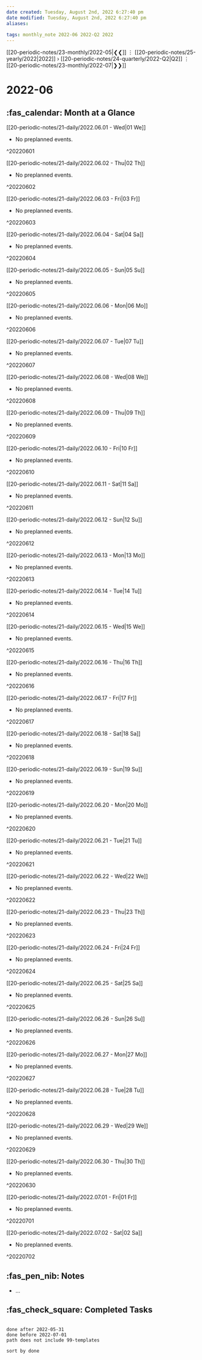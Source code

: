```yaml
---
date created: Tuesday, August 2nd, 2022 6:27:40 pm
date modified: Tuesday, August 2nd, 2022 6:27:40 pm
aliases: 
 
tags: monthly_note 2022-06 2022-Q2 2022 
---
```


[[20-periodic-notes/23-monthly/2022-05|❮❮]] ⋮ [[20-periodic-notes/25-yearly/2022|2022]] › [[20-periodic-notes/24-quarterly/2022-Q2|Q2]] ⋮ [[20-periodic-notes/23-monthly/2022-07|❯❯]]

# 2022-06

## :fas_calendar: Month at a Glance
[[20-periodic-notes/21-daily/2022.06.01 - Wed|01 We]]
- No preplanned events.

^20220601

[[20-periodic-notes/21-daily/2022.06.02 - Thu|02 Th]]
- No preplanned events.

^20220602

[[20-periodic-notes/21-daily/2022.06.03 - Fri|03 Fr]]
- No preplanned events.

^20220603

[[20-periodic-notes/21-daily/2022.06.04 - Sat|04 Sa]]
- No preplanned events.

^20220604

[[20-periodic-notes/21-daily/2022.06.05 - Sun|05 Su]]
- No preplanned events.

^20220605

[[20-periodic-notes/21-daily/2022.06.06 - Mon|06 Mo]]
- No preplanned events.

^20220606

[[20-periodic-notes/21-daily/2022.06.07 - Tue|07 Tu]]
- No preplanned events.

^20220607

[[20-periodic-notes/21-daily/2022.06.08 - Wed|08 We]]
- No preplanned events.

^20220608

[[20-periodic-notes/21-daily/2022.06.09 - Thu|09 Th]]
- No preplanned events.

^20220609

[[20-periodic-notes/21-daily/2022.06.10 - Fri|10 Fr]]
- No preplanned events.

^20220610

[[20-periodic-notes/21-daily/2022.06.11 - Sat|11 Sa]]
- No preplanned events.

^20220611

[[20-periodic-notes/21-daily/2022.06.12 - Sun|12 Su]]
- No preplanned events.

^20220612

[[20-periodic-notes/21-daily/2022.06.13 - Mon|13 Mo]]
- No preplanned events.

^20220613

[[20-periodic-notes/21-daily/2022.06.14 - Tue|14 Tu]]
- No preplanned events.

^20220614

[[20-periodic-notes/21-daily/2022.06.15 - Wed|15 We]]
- No preplanned events.

^20220615

[[20-periodic-notes/21-daily/2022.06.16 - Thu|16 Th]]
- No preplanned events.

^20220616

[[20-periodic-notes/21-daily/2022.06.17 - Fri|17 Fr]]
- No preplanned events.

^20220617

[[20-periodic-notes/21-daily/2022.06.18 - Sat|18 Sa]]
- No preplanned events.

^20220618

[[20-periodic-notes/21-daily/2022.06.19 - Sun|19 Su]]
- No preplanned events.

^20220619

[[20-periodic-notes/21-daily/2022.06.20 - Mon|20 Mo]]
- No preplanned events.

^20220620

[[20-periodic-notes/21-daily/2022.06.21 - Tue|21 Tu]]
- No preplanned events.

^20220621

[[20-periodic-notes/21-daily/2022.06.22 - Wed|22 We]]
- No preplanned events.

^20220622

[[20-periodic-notes/21-daily/2022.06.23 - Thu|23 Th]]
- No preplanned events.

^20220623

[[20-periodic-notes/21-daily/2022.06.24 - Fri|24 Fr]]
- No preplanned events.

^20220624

[[20-periodic-notes/21-daily/2022.06.25 - Sat|25 Sa]]
- No preplanned events.

^20220625

[[20-periodic-notes/21-daily/2022.06.26 - Sun|26 Su]]
- No preplanned events.

^20220626

[[20-periodic-notes/21-daily/2022.06.27 - Mon|27 Mo]]
- No preplanned events.

^20220627

[[20-periodic-notes/21-daily/2022.06.28 - Tue|28 Tu]]
- No preplanned events.

^20220628

[[20-periodic-notes/21-daily/2022.06.29 - Wed|29 We]]
- No preplanned events.

^20220629

[[20-periodic-notes/21-daily/2022.06.30 - Thu|30 Th]]
- No preplanned events.

^20220630

[[20-periodic-notes/21-daily/2022.07.01 - Fri|01 Fr]]
- No preplanned events.

^20220701

[[20-periodic-notes/21-daily/2022.07.02 - Sat|02 Sa]]
- No preplanned events.

^20220702

## :fas_pen_nib: Notes
- …


## :fas_check_square: Completed Tasks
```tasks

done after 2022-05-31
done before 2022-07-01
path does not include 99-templates

sort by done
```